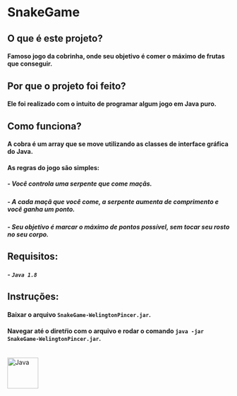 # SnakeGame

##

## O que é este projeto?
#### Famoso jogo da cobrinha, onde seu objetivo é comer o máximo de frutas que conseguir.

## Por que o projeto foi feito?
#### Ele foi realizado com o intuito de programar algum jogo em Java puro.

## Como funciona?
#### A cobra é um array que se move utilizando as classes de interface gráfica do Java.
#### As regras do jogo são simples:
##### - Você controla uma serpente que come maçãs.
##### - A cada maçã que você come, a serpente aumenta de comprimento e você ganha um ponto.
##### - Seu objetivo é marcar o máximo de pontos possível, sem tocar seu rosto no seu corpo.

## Requisitos:
##### - `Java 1.8`

## Instruções:
#### Baixar o arquivo `SnakeGame-WelingtonPincer.jar`.
#### Navegar até o diretŕio com o arquivo e rodar o comando `java -jar SnakeGame-WelingtonPincer.jar`.

<div style="display: inline_block"><br>
   <img align="center" alt="Java" height="70" width="70" src="https://cdn.jsdelivr.net/gh/devicons/devicon/icons/java/java-original-wordmark.svg"/>
</div>
